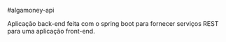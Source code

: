 #algamoney-api

Aplicação back-end feita com o spring boot para fornecer serviços REST para uma aplicação front-end.